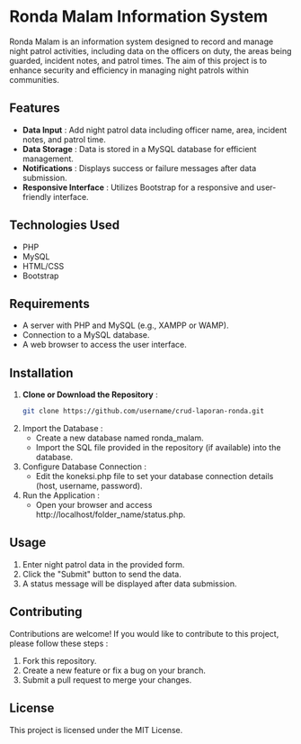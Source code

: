 # Ronda Malam Information System
Ronda Malam is an information system designed to record and manage night patrol activities, including data on the officers on duty, the areas being guarded, incident notes, and patrol times. The aim of this project is to enhance security and efficiency in managing night patrols within communities.

## Features
- **Data Input** : Add night patrol data including officer name, area, incident notes, and patrol time.
- **Data Storage** : Data is stored in a MySQL database for efficient management.
- **Notifications** : Displays success or failure messages after data submission.
- **Responsive Interface** : Utilizes Bootstrap for a responsive and user-friendly interface.

## Technologies Used
- PHP
- MySQL
- HTML/CSS
- Bootstrap

## Requirements
- A server with PHP and MySQL (e.g., XAMPP or WAMP).
- Connection to a MySQL database.
- A web browser to access the user interface.

## Installation
1. **Clone or Download the Repository** : 
   ```bash
   git clone https://github.com/username/crud-laporan-ronda.git
2. Import the Database :
   - Create a new database named ronda_malam.
   - Import the SQL file provided in the repository (if available) into the database.
3. Configure Database Connection :
   - Edit the koneksi.php file to set your database connection details (host, username, password).
4. Run the Application :
   - Open your browser and access http://localhost/folder_name/status.php.

## Usage
1. Enter night patrol data in the provided form.
2. Click the "Submit" button to send the data.
3. A status message will be displayed after data submission.

## Contributing
Contributions are welcome! If you would like to contribute to this project, please follow these steps :
1. Fork this repository.
2. Create a new feature or fix a bug on your branch.
3. Submit a pull request to merge your changes.

## License
This project is licensed under the MIT License.
